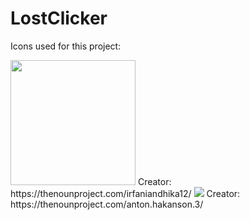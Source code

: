 # LostClicker

Icons used for this project:


<img src="https://user-images.githubusercontent.com/113804442/224514717-9e356ec5-eb5b-4202-9c77-b0f334e3d1ae.png" width="200" />
Creator: https://thenounproject.com/irfaniandhika12/

<img src="https://thenounproject.com/icon/mouse-10025/](https://thenounproject.com/api/private/icons/10025/edit/?backgroundShape=SQUARE&backgroundShapeColor=%23000000&backgroundShapeOpacity=0&exportSize=752&flipX=false&flipY=false&foregroundColor=%23000000&foregroundOpacity=1&imageFormat=png&rotation=0&token=gAAAAABkDQQOHSNc3li0ruGhxAMV2sAEgjfIgL2KHIWbdZUi-JPCQnDQFvhT0j6sXHvTICItkguD9G1JjZEUYlxs0OJVZcGTeA%3D%3D)" />
Creator: https://thenounproject.com/anton.hakanson.3/
